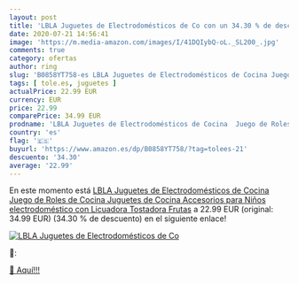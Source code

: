 ```yaml
---
layout: post
title: 'LBLA Juguetes de Electrodomésticos de Co con un 34.30 % de descuento'
date: 2020-07-21 14:56:41
image: 'https://m.media-amazon.com/images/I/41DQIybQ-oL._SL200_.jpg'
comments: true
category: ofertas
author: ring
slug: 'B0858YT758-es LBLA Juguetes de Electrodomésticos de Cocina Juego de...'
tags: [ tole.es, juguetes ]
actualPrice: 22.99 EUR
currency: EUR
price: 22.99
comparePrice: 34.99 EUR
prodname: 'LBLA Juguetes de Electrodomésticos de Cocina  Juego de Roles de Cocina  Juguetes de Cocina Accesorios para Niños electrodoméstico con Licuadora Tostadora Frutas'
country: 'es'
flag: '🇪🇸'
buyurl: 'https://www.amazon.es/dp/B0858YT758/?tag=tolees-21'
descuento: '34.30'
average: '22.99'
---
```


En este momento está [LBLA Juguetes de Electrodomésticos de Cocina  Juego de Roles de Cocina  Juguetes de Cocina Accesorios para Niños electrodoméstico con Licuadora Tostadora Frutas](https://www.amazon.es/dp/B0858YT758/?tag=tolees-21) a 22.99 EUR (original: 34.99 EUR) (34.30 %  de descuento) en el siguiente enlace!

[![LBLA Juguetes de Electrodomésticos de Co](https://m.media-amazon.com/images/I/41DQIybQ-oL._SL200_.jpg)](https://www.amazon.es/dp/B0858YT758/?tag=tolees-21)

🔎:


[🛒 Aquí!!!](https://www.amazon.es/dp/B0858YT758/?tag=tolees-21)
